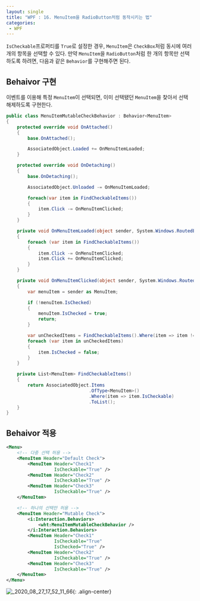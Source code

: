 ```yaml
---
layout: single
title: "WPF : 16. MenuItem을 RadioButton처럼 동작시키는 법"
categories:
 - WPF
---
```


`IsCheckable`프로퍼티를 `True`로 설정한 경우, `MenuItem`은 `CheckBox`처럼 동시에 여러 개의 항목을 선택할 수 있다. 만약 `MenuItem`을 `RadioButton`처럼 한 개의 항목만 선택하도록 하려면, 다음과 같은 `Behavior`를 구현해주면 된다.

## Behaivor 구현

이벤트를 이용해 특정 `MenuItem`이 선택되면, 이미 선택됐던 `MenuItem`을 찾아서 선택 해제하도록 구현한다.

```csharp
public class MenuItemMutableCheckBehavior : Behavior<MenuItem>
{
    protected override void OnAttached()
    {
        base.OnAttached();

        AssociatedObject.Loaded += OnMenuItemLoaded;
    }

    protected override void OnDetaching()
    {
        base.OnDetaching();

        AssociatedObject.Unloaded -= OnMenuItemLoaded;

        foreach(var item in FindCheckableItems())
        {
            item.Click -= OnMenuItemClicked;
        }
    }

    private void OnMenuItemLoaded(object sender, System.Windows.RoutedEventArgs e)
    {
        foreach (var item in FindCheckableItems())
        {
            item.Click -= OnMenuItemClicked;
            item.Click += OnMenuItemClicked;
        }
    }

    private void OnMenuItemClicked(object sender, System.Windows.RoutedEventArgs e)
    {
        var menuItem = sender as MenuItem;

        if (!menuItem.IsChecked)
        {
            menuItem.IsChecked = true;
            return;
        }

        var unCheckedItems = FindCheckableItems().Where(item => item != menuItem);
        foreach (var item in unCheckedItems)
        {
            item.IsChecked = false;
        }
    }

    private List<MenuItem> FindCheckableItems()
    {
        return AssociatedObject.Items
                               .OfType<MenuItem>()
                               .Where(item => item.IsCheckable)
                               .ToList();
    }
}
```

## Behaivor 적용

```xml
<Menu>
	<!-- 다중 선택 허용 -->
    <MenuItem Header="Default Check">
        <MenuItem Header="Check1"
                  IsCheckable="True" />
        <MenuItem Header="Check2"
                  IsCheckable="True" />
        <MenuItem Header="Check3"
                  IsCheckable="True" />
    </MenuItem>

	<!-- 하나의 선택만 허용 -->
    <MenuItem Header="Mutable Check">
        <i:Interaction.Behaviors>
            <wht:MenuItemMutableCheckBehavior />
        </i:Interaction.Behaviors>
        <MenuItem Header="Check1"
                  IsCheckable="True"
                  IsChecked="True" />
        <MenuItem Header="Check2"
                  IsCheckable="True" />
        <MenuItem Header="Check3"
                  IsCheckable="True" />
    </MenuItem>
</Menu>
```

![_2020_08_27_17_52_11_66](https://user-images.githubusercontent.com/38006679/148854625-da52aaaf-9aa7-4a01-b4ef-d51199d13d25.gif){: .align-center}
